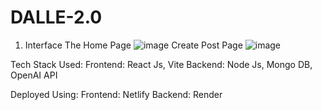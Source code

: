 # DALLE-2.0
1. Interface
The Home Page
![image](https://user-images.githubusercontent.com/88095140/229291833-bfa1a647-ed20-48d6-89ce-20ef30941d7b.png)
Create Post Page
![image](https://user-images.githubusercontent.com/88095140/229291967-ed69c54d-ce44-46cd-bb61-ad8e0ef43479.png)

Tech Stack Used:
Frontend: React Js, Vite
Backend: Node Js, Mongo DB, OpenAI API

Deployed Using:
Frontend: Netlify
Backend: Render
